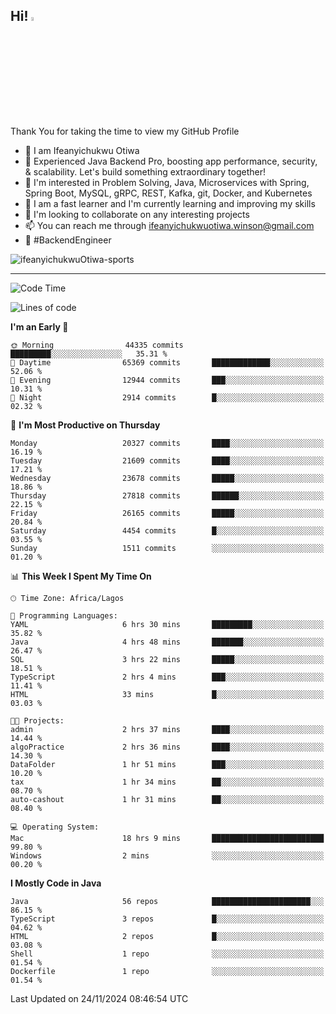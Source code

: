 <!-- BLOG-POST-LIST:START --><!-- BLOG-POST-LIST:END -->

## Hi! <img src="https://media.giphy.com/media/hvRJCLFzcasrR4ia7z/giphy.gif" width="4%"> 

Thank You for taking the time to view my GitHub Profile

- 👋 I am Ifeanyichukwu Otiwa
- 🚀 Experienced Java Backend Pro, boosting app performance, security, & scalability. Let's build something extraordinary together!
- 👀 I'm interested in Problem Solving, Java, Microservices with Spring, Spring Boot, MySQL, gRPC, REST, Kafka, git, Docker, and Kubernetes
- 🌱 I am a fast learner and I'm currently learning and improving my skills
- 💞️ I'm looking to collaborate on any interesting projects
- 📫 You can reach me through ifeanyichukwuotiwa.winson@gmail.com
- 🚀 #BackendEngineer

<p align="left" marginTop="10px"> <img src="https://komarev.com/ghpvc/?username=ifeanyichukwuOtiwa-sports&label=Profile%20views&color=0e75b6&style=for-the-badge" alt="ifeanyichukwuOtiwa-sports" /> </p>

***

<!--START_SECTION:waka-->
![Code Time](http://img.shields.io/badge/Code%20Time-3%2C153%20hrs%2023%20mins-blue)

![Lines of code](https://img.shields.io/badge/From%20Hello%20World%20I%27ve%20Written-31.3%20million%20lines%20of%20code-blue)

**I'm an Early 🐤** 

```text
🌞 Morning                44335 commits       █████████░░░░░░░░░░░░░░░░   35.31 % 
🌆 Daytime                65369 commits       █████████████░░░░░░░░░░░░   52.06 % 
🌃 Evening                12944 commits       ███░░░░░░░░░░░░░░░░░░░░░░   10.31 % 
🌙 Night                  2914 commits        █░░░░░░░░░░░░░░░░░░░░░░░░   02.32 % 
```
📅 **I'm Most Productive on Thursday** 

```text
Monday                   20327 commits       ████░░░░░░░░░░░░░░░░░░░░░   16.19 % 
Tuesday                  21609 commits       ████░░░░░░░░░░░░░░░░░░░░░   17.21 % 
Wednesday                23678 commits       █████░░░░░░░░░░░░░░░░░░░░   18.86 % 
Thursday                 27818 commits       ██████░░░░░░░░░░░░░░░░░░░   22.15 % 
Friday                   26165 commits       █████░░░░░░░░░░░░░░░░░░░░   20.84 % 
Saturday                 4454 commits        █░░░░░░░░░░░░░░░░░░░░░░░░   03.55 % 
Sunday                   1511 commits        ░░░░░░░░░░░░░░░░░░░░░░░░░   01.20 % 
```


📊 **This Week I Spent My Time On** 

```text
🕑︎ Time Zone: Africa/Lagos

💬 Programming Languages: 
YAML                     6 hrs 30 mins       █████████░░░░░░░░░░░░░░░░   35.82 % 
Java                     4 hrs 48 mins       ███████░░░░░░░░░░░░░░░░░░   26.47 % 
SQL                      3 hrs 22 mins       █████░░░░░░░░░░░░░░░░░░░░   18.51 % 
TypeScript               2 hrs 4 mins        ███░░░░░░░░░░░░░░░░░░░░░░   11.41 % 
HTML                     33 mins             █░░░░░░░░░░░░░░░░░░░░░░░░   03.03 % 

🐱‍💻 Projects: 
admin                    2 hrs 37 mins       ████░░░░░░░░░░░░░░░░░░░░░   14.44 % 
algoPractice             2 hrs 36 mins       ████░░░░░░░░░░░░░░░░░░░░░   14.30 % 
DataFolder               1 hr 51 mins        ███░░░░░░░░░░░░░░░░░░░░░░   10.20 % 
tax                      1 hr 34 mins        ██░░░░░░░░░░░░░░░░░░░░░░░   08.70 % 
auto-cashout             1 hr 31 mins        ██░░░░░░░░░░░░░░░░░░░░░░░   08.40 % 

💻 Operating System: 
Mac                      18 hrs 9 mins       █████████████████████████   99.80 % 
Windows                  2 mins              ░░░░░░░░░░░░░░░░░░░░░░░░░   00.20 % 
```

**I Mostly Code in Java** 

```text
Java                     56 repos            ██████████████████████░░░   86.15 % 
TypeScript               3 repos             █░░░░░░░░░░░░░░░░░░░░░░░░   04.62 % 
HTML                     2 repos             █░░░░░░░░░░░░░░░░░░░░░░░░   03.08 % 
Shell                    1 repo              ░░░░░░░░░░░░░░░░░░░░░░░░░   01.54 % 
Dockerfile               1 repo              ░░░░░░░░░░░░░░░░░░░░░░░░░   01.54 % 
```




 Last Updated on 24/11/2024 08:46:54 UTC
<!--END_SECTION:waka-->

<!--
<p align="center">
![trophy](https://github-profile-trophy.vercel.app/?username=ifeanyichukwuOtiwa-sports&theme=onedark) (https://github.com/ryo-ma/github-profile-trophy)
</p>
-->

<!---
ifeanyi-otiwa/ifeanyi-otiwa is a ✨ special ✨ repository because its `README.md` (this file) appears on your GitHub profile.
You can click the Preview link to take a look at your changes.
--->
